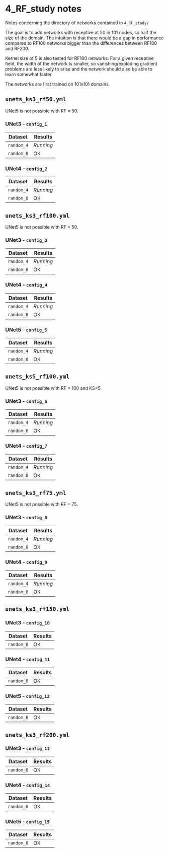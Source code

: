 # 4_RF_study notes

Notes concerning the directory of networks contained in `4_RF_study/`

The goal is to add networks with receptive at 50 in 101 nodes, so half the size of the domain.
The intuition is that there would be a gap in performance compared to RF100 networks bigger than the differences between RF100 and RF200.

Kernel size of 5 is also tested for RF100 networks. For a given receptive field, the width of the network is smaller, so vanishing/exploding gradient problems are less likely to arise and the network should also be able to learn somewhat faster.

The networks are first trained on 101x101 domains.

## `unets_ks3_rf50.yml`

UNet5 is not possible with RF = 50.

### UNet3 - `config_1`

| Dataset            | Results   |
| ------------------ | --------- |
| `random_4`         | *Running*       |
| `random_8`         | OK       |

### UNet4 - `config_2`

| Dataset            | Results   |
| ------------------ | --------- |
| `random_4`         | *Running*       |
| `random_8`         | OK       |


## `unets_ks3_rf100.yml`

UNet5 is not possible with RF = 50.

### UNet3 - `config_3`

| Dataset            | Results   |
| ------------------ | --------- |
| `random_4`         | *Running*       |
| `random_8`         | OK       |

### UNet4 - `config_4`

| Dataset            | Results   |
| ------------------ | --------- |
| `random_4`         | *Running*       |
| `random_8`         | OK       |

### UNet5 - `config_5`

| Dataset            | Results   |
| ------------------ | --------- |
| `random_4`         | *Running*       |
| `random_8`         | OK       |

## `unets_ks5_rf100.yml`

UNet5 is not possible with RF = 100 and KS=5.

### UNet3 - `config_6`

| Dataset            | Results   |
| ------------------ | --------- |
| `random_4`         | *Running*       |
| `random_8`         | OK       |

### UNet4 - `config_7`

| Dataset            | Results   |
| ------------------ | --------- |
| `random_4`         | *Running*       |
| `random_8`         | OK       |

## `unets_ks3_rf75.yml`

UNet5 is not possible with RF = 75.

### UNet3 - `config_8`

| Dataset            | Results   |
| ------------------ | --------- |
| `random_4`         | *Running*       |
| `random_8`         | OK       |

### UNet4 - `config_9`

| Dataset            | Results   |
| ------------------ | --------- |
| `random_4`         | *Running*       |
| `random_8`         | OK       |

## `unets_ks3_rf150.yml`

### UNet3 - `config_10`

| Dataset            | Results   |
| ------------------ | --------- |
| `random_8`         | OK       |

### UNet4 - `config_11`

| Dataset            | Results   |
| ------------------ | --------- |
| `random_8`         | OK       |

### UNet5 - `config_12`

| Dataset            | Results   |
| ------------------ | --------- |
| `random_8`         | OK       |

## `unets_ks3_rf200.yml`

### UNet3 - `config_13`

| Dataset            | Results   |
| ------------------ | --------- |
| `random_8`         | OK       |

### UNet4 - `config_14`

| Dataset            | Results   |
| ------------------ | --------- |
| `random_8`         | OK       |

### UNet5 - `config_15`

| Dataset            | Results   |
| ------------------ | --------- |
| `random_8`         | OK       |
